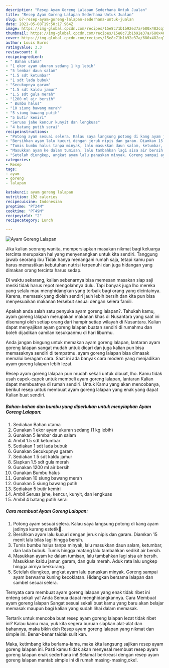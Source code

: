 ```yaml
---
description: "Resep Ayam Goreng Lalapan Sederhana Untuk Jualan"
title: "Resep Ayam Goreng Lalapan Sederhana Untuk Jualan"
slug: 67-resep-ayam-goreng-lalapan-sederhana-untuk-jualan
date: 2021-05-08T19:50:17.964Z
image: https://img-global.cpcdn.com/recipes/15e8c71b1b92e37a/680x482cq70/ayam-goreng-lalapan-foto-resep-utama.jpg
thumbnail: https://img-global.cpcdn.com/recipes/15e8c71b1b92e37a/680x482cq70/ayam-goreng-lalapan-foto-resep-utama.jpg
cover: https://img-global.cpcdn.com/recipes/15e8c71b1b92e37a/680x482cq70/ayam-goreng-lalapan-foto-resep-utama.jpg
author: Louis Burns
ratingvalue: 3.3
reviewcount: 8
recipeingredient:
- " Bahan utama"
- "1 ekor ayam ukuran sedang 1 kg lebih"
- "5 lembar daun salam"
- "1.5 sdt ketumbar"
- "1 sdt lada bubuk"
- "Secukupnya garam"
- "1.5 sdt kaldu jamur"
- "1.5 sdt gula merah"
- "1200 ml air bersih"
- " Bumbu halus"
- "10 siung bawang merah"
- "5 siung bawang putih"
- "5 butir kemiri"
- "Seruas jahe kencur kunyit dan lengkuas"
- "4 batang putih serai"
recipeinstructions:
- "Potong ayam sesuai selera. Kalau saya langsung potong di kang ayam jadinya kurang estetik😬."
- "Bersihkan ayam lalu kucuri dengan jeruk nipis dan garam. Diamkan 15 menit lalu bilas lagi hingga bersih."
- "Tumis bumbu halus tanpa minyak, lalu masukkan daun salam, ketumbar, dan lada bubuk. Tumis hingga matang lalu tambahkan sedikit air bersih."
- "Masukkan ayam ke dalam tumisan, lalu tambahkan lagi sisa air bersih. Masukkan kaldu jamur, garam, dan gula merah. Aduk rata lalu ungkep hingga airnya berkurang."
- "Setelah diungkep, angkat ayam lalu panaskan minyak. Goreng sampai ayam berwarna kuning kecoklatan. Hidangkan bersama lalapan dan sambel sesuai selera."
categories:
- Resep
tags:
- ayam
- goreng
- lalapan

katakunci: ayam goreng lalapan 
nutrition: 192 calories
recipecuisine: Indonesian
preptime: "PT24M"
cooktime: "PT49M"
recipeyield: "2"
recipecategory: Lunch

---
```



![Ayam Goreng Lalapan](https://img-global.cpcdn.com/recipes/15e8c71b1b92e37a/680x482cq70/ayam-goreng-lalapan-foto-resep-utama.jpg)

Jika kalian seorang wanita, mempersiapkan masakan nikmat bagi keluarga tercinta merupakan hal yang menyenangkan untuk kita sendiri. Tanggung jawab seorang ibu Tidak hanya menangani rumah saja, tetapi kamu pun harus memastikan kebutuhan nutrisi terpenuhi dan juga hidangan yang dimakan orang tercinta harus sedap.

Di waktu  sekarang, kalian sebenarnya bisa memesan masakan siap saji meski tidak harus repot mengolahnya dulu. Tapi banyak juga lho mereka yang selalu mau menghidangkan yang terbaik bagi orang yang dicintainya. Karena, memasak yang diolah sendiri jauh lebih bersih dan kita pun bisa menyesuaikan makanan tersebut sesuai dengan selera famili. 



Apakah anda salah satu penyuka ayam goreng lalapan?. Tahukah kamu, ayam goreng lalapan merupakan makanan khas di Nusantara yang saat ini disenangi oleh setiap orang dari hampir setiap wilayah di Nusantara. Kalian dapat menyajikan ayam goreng lalapan buatan sendiri di rumahmu dan boleh dijadikan camilan kesukaanmu di hari liburmu.

Anda jangan bingung untuk memakan ayam goreng lalapan, lantaran ayam goreng lalapan sangat mudah untuk dicari dan juga kalian pun bisa memasaknya sendiri di tempatmu. ayam goreng lalapan bisa dimasak memalui beragam cara. Saat ini ada banyak cara modern yang menjadikan ayam goreng lalapan lebih lezat.

Resep ayam goreng lalapan pun mudah sekali untuk dibuat, lho. Kamu tidak usah capek-capek untuk membeli ayam goreng lalapan, lantaran Kalian dapat membuatnya di rumah sendiri. Untuk Kamu yang akan mencobanya, berikut resep untuk membuat ayam goreng lalapan yang enak yang dapat Kalian buat sendiri.

<!--inarticleads1-->

##### Bahan-bahan dan bumbu yang diperlukan untuk menyiapkan Ayam Goreng Lalapan:

1. Sediakan  Bahan utama
1. Gunakan 1 ekor ayam ukuran sedang (1 kg lebih)
1. Gunakan 5 lembar daun salam
1. Ambil 1.5 sdt ketumbar
1. Sediakan 1 sdt lada bubuk
1. Gunakan Secukupnya garam
1. Sediakan 1.5 sdt kaldu jamur
1. Siapkan 1.5 sdt gula merah
1. Gunakan 1200 ml air bersih
1. Gunakan  Bumbu halus
1. Gunakan 10 siung bawang merah
1. Gunakan 5 siung bawang putih
1. Sediakan 5 butir kemiri
1. Ambil Seruas jahe, kencur, kunyit, dan lengkuas
1. Ambil 4 batang putih serai




<!--inarticleads2-->

##### Cara membuat Ayam Goreng Lalapan:

1. Potong ayam sesuai selera. Kalau saya langsung potong di kang ayam jadinya kurang estetik😬.
1. Bersihkan ayam lalu kucuri dengan jeruk nipis dan garam. Diamkan 15 menit lalu bilas lagi hingga bersih.
1. Tumis bumbu halus tanpa minyak, lalu masukkan daun salam, ketumbar, dan lada bubuk. Tumis hingga matang lalu tambahkan sedikit air bersih.
1. Masukkan ayam ke dalam tumisan, lalu tambahkan lagi sisa air bersih. Masukkan kaldu jamur, garam, dan gula merah. Aduk rata lalu ungkep hingga airnya berkurang.
1. Setelah diungkep, angkat ayam lalu panaskan minyak. Goreng sampai ayam berwarna kuning kecoklatan. Hidangkan bersama lalapan dan sambel sesuai selera.




Ternyata cara membuat ayam goreng lalapan yang enak tidak ribet ini enteng sekali ya! Anda Semua dapat menghidangkannya. Cara Membuat ayam goreng lalapan Sangat sesuai sekali buat kamu yang baru akan belajar memasak maupun bagi kalian yang sudah lihai dalam memasak.

Tertarik untuk mencoba buat resep ayam goreng lalapan lezat tidak ribet ini? Kalau kamu mau, yuk kita segera buruan siapkan alat-alat dan bahannya, maka bikin deh Resep ayam goreng lalapan yang nikmat dan simple ini. Benar-benar taidak sulit kan. 

Maka, ketimbang kita berlama-lama, maka kita langsung sajikan resep ayam goreng lalapan ini. Pasti kamu tiidak akan menyesal membuat resep ayam goreng lalapan enak sederhana ini! Selamat berkreasi dengan resep ayam goreng lalapan mantab simple ini di rumah masing-masing,oke!.

